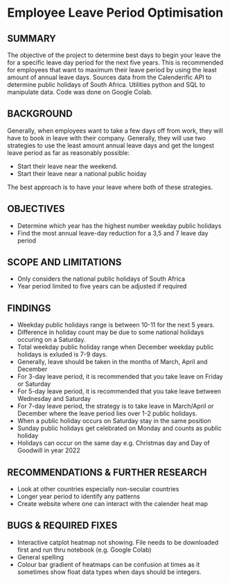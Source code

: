 # Employee Leave Period Optimisation

## SUMMARY 
The objective of the project to determine best days to begin your leave the for a specific leave day period for the next five years. This is recommended for employees that want to maximum their leave period by using the least amount of annual leave days. Sources data from the Calenderific API to determine public holidays of South Africa. Utilities python and SQL to manipulate data. Code was done on Google Colab.

## BACKGROUND
Generally, when employees want to take a few days off from work, they will have to book in leave with their company. Generally, they will use two strategies to use the least amount annual leave days and get the longest leave period as far as reasonably possible:

- Start their leave near the weekend.
- Start their leave near a national public hoiday

The best approach is to have your leave where both of these strategies.

## OBJECTIVES
- Determine which year has the highest number weekday public holidays 
- Find the most annual leave-day reduction for a 3,5 and 7 leave day period

## SCOPE AND LIMITATIONS
- Only considers the national public holidays of South Africa
- Year period limited to five years can be adjusted if required

## FINDINGS
- Weekday public holidays range is between 10-11 for the next 5 years.  
- Difference in holiday count may be due to some national holidays occuring on a Saturday.
- Total weekday public holiday range when December weekday public holidays is exluded is 7-9 days.
- Generally, leave should be taken in the months of March, April and December
- For 3-day leave period, it is recommended that you take leave on Friday or Saturday
- For 5-day leave period, it is recommended that you take leave between Wednesday and Saturday
- For 7-day leave period, the strategy is to take leave in March/April or December where the leave period lies over 1-2 public holidays.
- When a public holiday occurs on Saturday stay in the same position
- Sunday public holidays get celebrated on Monday and counts as public holiday
- Holidays can occur on the same day e.g. Christmas day and Day of Goodwill in year 2022

## RECOMMENDATIONS & FURTHER RESEARCH
- Look at other countries especially non-secular countries
- Longer year period to identify any patterns
- Create website where one can interact with the calender heat map 

## BUGS & REQUIRED FIXES
- Interactive catplot heatmap not showing. File needs to be downloaded first and run thru notebook (e.g. Google Colab)
- General spelling
- Colour bar gradient of heatmaps can be confusion at times as it sometimes show float data types when days should be integers. 

